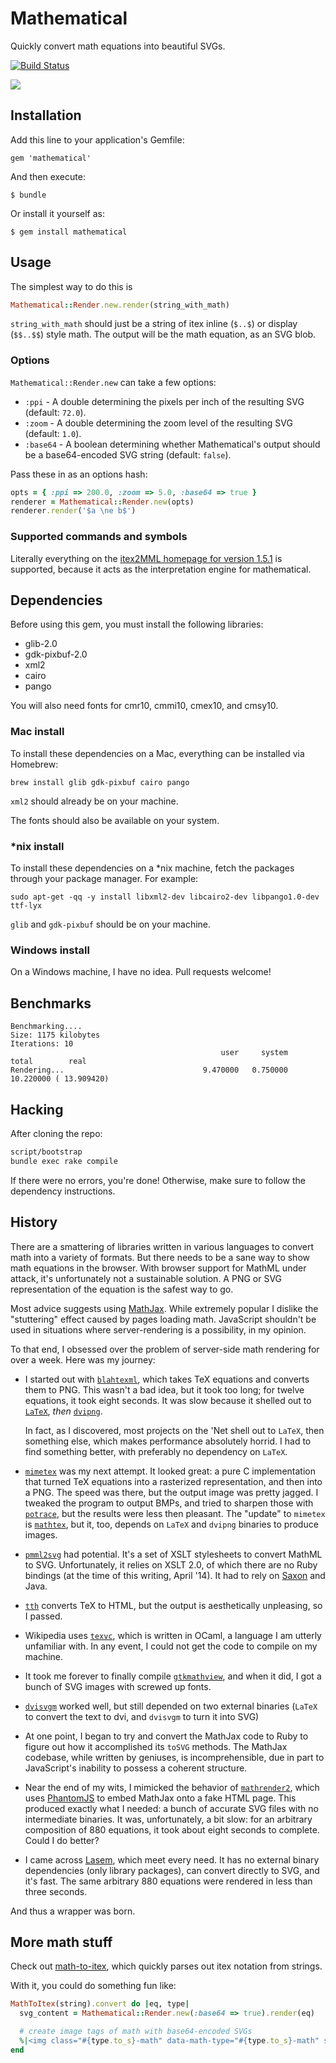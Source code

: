 # Mathematical

Quickly convert math equations into beautiful SVGs.

[![Build Status](https://travis-ci.org/gjtorikian/mathematical.svg?branch=master)](https://travis-ci.org/gjtorikian/mathematical)

![](https://i.imgur.com/JC7HT32.gif)

## Installation

Add this line to your application's Gemfile:

    gem 'mathematical'

And then execute:

    $ bundle

Or install it yourself as:

    $ gem install mathematical

## Usage

The simplest way to do this is

``` ruby
Mathematical::Render.new.render(string_with_math)
```

`string_with_math` should just be a string of itex inline (`$..$`) or display (`$$..$$`) style math.
The output will be the math equation, as an SVG blob.

### Options

`Mathematical::Render.new` can take a few options:

* `:ppi` - A double determining the pixels per inch of the resulting SVG (default: `72.0`).
* `:zoom` - A double determining the zoom level of the resulting SVG (default: `1.0`).
* `:base64` - A boolean determining whether Mathematical's output should be a base64-encoded SVG string (default: `false`).

Pass these in as an options hash:

``` ruby
opts = { :ppi => 200.0, :zoom => 5.0, :base64 => true }
renderer = Mathematical::Render.new(opts)
renderer.render('$a \ne b$')
```

### Supported commands and symbols

Literally everything on the [itex2MML homepage for version 1.5.1](http://golem.ph.utexas.edu/~distler/blog/itex2MMLcommands.html) is supported, because it acts as the interpretation engine for mathematical.

## Dependencies

Before using this gem, you must install the following libraries:

* glib-2.0
* gdk-pixbuf-2.0
* xml2
* cairo
* pango

You will also need fonts for cmr10, cmmi10, cmex10, and cmsy10.

### Mac install

To install these dependencies on a Mac, everything can be installed via Homebrew:

```
brew install glib gdk-pixbuf cairo pango
```

`xml2` should already be on your machine.

The fonts should also be available on your system.

### *nix install

To install these dependencies on a *nix machine, fetch the packages through your package manager. For example:

```
sudo apt-get -qq -y install libxml2-dev libcairo2-dev libpango1.0-dev ttf-lyx
```

`glib` and `gdk-pixbuf` should be on your machine.

### Windows install

On a Windows machine, I have no idea. Pull requests welcome!

## Benchmarks

```
Benchmarking....
Size: 1175 kilobytes
Iterations: 10
                                               user     system      total        real
Rendering...                               9.470000   0.750000  10.220000 ( 13.909420)
```

## Hacking

After cloning the repo:

``` bash
script/bootstrap
bundle exec rake compile
```

If there were no errors, you're done! Otherwise, make sure to follow the dependency instructions.

## History

There are a smattering of libraries written in various languages to convert math
into a variety of formats. But there needs to be a sane way to show math
equations in the browser. With browser support for MathML under attack, it's
unfortunately not a sustainable solution. A PNG or SVG representation of the
equation is the safest way to go.

Most advice suggests using [MathJax](http://www.mathjax.org/). While extremely popular
I dislike the "stuttering" effect caused by pages loading math. JavaScript
shouldn't be used in situations where server-rendering is a possibility, in my opinion.

To that end, I obsessed over the problem of server-side math rendering for over a
week. Here was my journey:

* I started out with [`blahtexml`](https://github.com/gvanas/blahtexml), which takes
TeX equations and converts them to PNG. This wasn't a bad idea, but it took too long;
for twelve equations, it took eight seconds. It was slow because it shelled out
to [`LaTeX`](http://www.latex-project.org/), *then* [`dvipng`](http://www.nongnu.org/dvipng/).

  In fact, as I discovered, most projects on the 'Net shell out to `LaTeX`, then
something else, which makes performance absolutely horrid. I had to find something
better, with preferably no dependency on `LaTeX`.

* [`mimetex`](http://www.forkosh.com/mimetex.html) was my next attempt. It looked
great: a pure C implementation that turned TeX equations into a rasterized representation,
and then into a PNG. The speed was there, but the output image was pretty jagged.
I tweaked the program to output BMPs, and tried to sharpen those with [`potrace`](http://potrace.sourceforge.net/),
but the results were less then pleasant. The "update" to `mimetex` is [`mathtex`](http://www.forkosh.com/mathtex.html),
but it, too, depends on `LaTeX` and `dvipng` binaries to produce images.

* [`pmml2svg`](http://pmml2svg.sourceforge.net/) had potential. It's a set of
XSLT stylesheets to convert MathML to SVG. Unfortunately, it relies on XSLT 2.0,
of which there are no Ruby bindings (at the time of this writing, April '14). It
had to rely on [Saxon](http://saxon.sourceforge.net/) and Java.

* [`tth`](http://hutchinson.belmont.ma.us/tth/) converts TeX to HTML, but the
output is aesthetically unpleasing, so I passed.

* Wikipedia uses [`texvc`](https://github.com/dlitz/texvc), which is written in OCaml,
a language I am utterly unfamiliar with. In any event, I could not get the code
to compile on my machine.

* It took me forever to finally compile [`gtkmathview`](https://github.com/khaledhosny/gtkmathview),
and when it did, I got a bunch of SVG images with screwed up fonts.

* [`dvisvgm`](http://dvisvgm.sourceforge.net/) worked well, but still depended
on two external binaries (`LaTeX` to convert the text to dvi, and `dvisvgm` to turn
it into SVG)

* At one point, I began to try and convert the MathJax code to Ruby to figure out
how it accomplished its `toSVG` methods. The MathJax codebase, while written by
geniuses, is incomprehensible, due in part to JavaScript's inability
to possess a coherent structure.

* Near the end of my wits, I mimicked the behavior of [`mathrender2`](https://github.com/quipper/mathrender2),
which uses [PhantomJS](http://phantomjs.org/) to embed MathJax onto a fake
HTML page. This produced exactly what I needed: a bunch of accurate SVG files with
no intermediate binaries. It was, unfortunately, a bit slow: for an arbitrary
composition of 880 equations, it took about eight seconds to complete. Could I
do better?

* I came across [Lasem](https://wiki.gnome.org/action/show/Projects/Lasem?action=show&redirect=Lasem),
which meet every need. It has no external binary dependencies (only library packages),
can convert directly to SVG, and it's fast. The same arbitrary 880 equations were
rendered in less than three seconds.

And thus a wrapper was born.

## More math stuff

Check out [math-to-itex](https://github.com/gjtorikian/math-to-itex/), which quickly
parses out itex notation from strings.

With it, you could do something fun like:

``` ruby
MathToItex(string).convert do |eq, type|
  svg_content = Mathematical::Render.new(:base64 => true).render(eq)

  # create image tags of math with base64-encoded SVGs
  %|<img class="#{type.to_s}-math" data-math-type="#{type.to_s}-math" src="#{svg_content}"/>|
end
```
